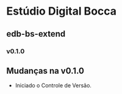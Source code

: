 # Estúdio Digital Bocca

## edb-bs-extend

### v0.1.0

## Mudanças na v0.1.0

- Iniciado o Controle de Versão.
